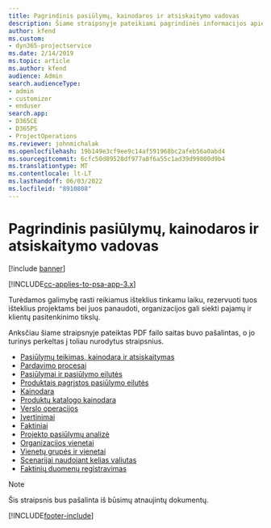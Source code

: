 ```yaml
---
title: Pagrindinis pasiūlymų, kainodaros ir atsiskaitymo vadovas
description: Šiame straipsnyje pateikiami pagrindinės informacijos apie pasiūlymų teikimą, kainodarą ir atsiskaitymą naudojant „Project Service Automation“ saitai.
author: kfend
ms.custom:
- dyn365-projectservice
ms.date: 2/14/2019
ms.topic: article
ms.author: kfend
audience: Admin
search.audienceType:
- admin
- customizer
- enduser
search.app:
- D365CE
- D365PS
- ProjectOperations
ms.reviewer: johnmichalak
ms.openlocfilehash: 19b149e3cf9ee9c14af591968bc2afeb56a0abd4
ms.sourcegitcommit: 6cfc50d89528df977a8f6a55c1ad39d99800d9b4
ms.translationtype: MT
ms.contentlocale: lt-LT
ms.lasthandoff: 06/03/2022
ms.locfileid: "8910808"
---
```

# <a name="basic-guide-to-quoting-pricing-and-billing"></a>Pagrindinis pasiūlymų, kainodaros ir atsiskaitymo vadovas

[!include [banner](../../includes/psa-now-project-operations.md)]

[!INCLUDE[cc-applies-to-psa-app-3.x](../../includes/cc-applies-to-psa-app-3x.md)]

Turėdamos galimybę rasti reikiamus išteklius tinkamu laiku, rezervuoti tuos išteklius projektams bei juos panaudoti, organizacijos gali siekti pajamų ir klientų pasitenkinimo tikslų. 

Anksčiau šiame straipsnyje pateiktas PDF failo saitas buvo pašalintas, o jo turinys perkeltas į toliau nurodytus straipsnius.

- [Pasiūlymų teikimas, kainodara ir atsiskaitymas](../quote-bill-price.md)
- [Pardavimo procesai](../basic-sales-process.md)
- [Pasiūlymai ir pasiūlymo eilutės](../basic-quote-lines.md)
- [Produktais pagrįstos pasiūlymo eilutės](../product-based-quote-lines.md)
- [Kainodara](../basic-pricing.md)
- [Produktų katalogo kainodara](../product-catalog-pricing.md)
- [Verslo operacijos](../basic-business-transactions.md)
- [Įvertinimai](../estimates.md)
- [Faktiniai](../actuals.md)
- [Projekto pasiūlymų analizė](../basic-analyzing-quotes.md)
- [Organizacijos vienetai](../advanced-organizational.md)
- [Vienetų grupės ir vienetai](../advanced-units.md)
- [Scenarijai naudojant kelias valiutas](../advanced-currency.md)
- [Faktinių duomenų registravimas](../advanced-actuals.md)

> [!NOTE]
> Šis straipsnis bus pašalinta iš būsimų atnaujintų dokumentų. 


[!INCLUDE[footer-include](../../includes/footer-banner.md)]
